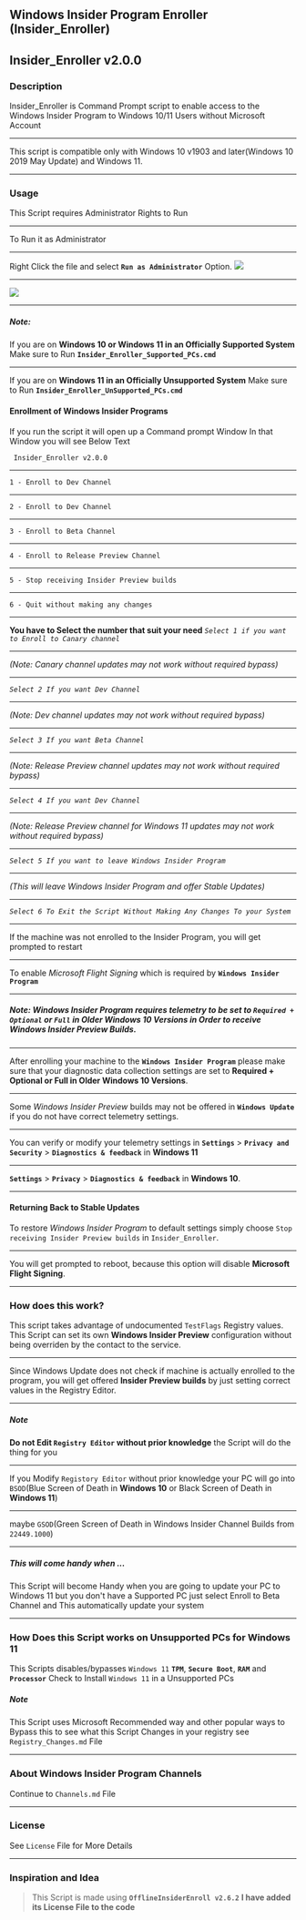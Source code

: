 **Windows Insider Program Enroller (Insider_Enroller)**
----------------------------------------------------------
**Insider_Enroller v2.0.0**
-----------------------------------

### Description
Insider_Enroller is Command Prompt script to enable access to the Windows Insider Program to Windows 10/11 Users without Microsoft Account

--------------------
This script is compatible only with Windows 10 v1903 and later(Windows 10 2019 May Update) and Windows 11.

---------------------------------------------------------------------------------------------------------------------------------
### Usage
This Script requires Administrator Rights to Run

-----
To Run it as Administrator 

-----
Right Click the file and select **`Run as Administrator`** Option.
[![](https://drive.google.com/uc?export=view&id=15Vb4xFaud1a5s8yseIBcsF0VXo2PPCOk)](https://google.com)

--------------------------------------------------------
[![](https://drive.google.com/uc?export=view&id=15_HYkXHeT5K9_YU_h-9JwFqkpmFD9DKU)](https://google.com)


-------

##### Note:
If you are on __Windows 10 or Windows 11 in an Officially Supported System__ Make sure to Run **`Insider_Enroller_Supported_PCs.cmd`**

---------
If you are on __Windows 11 in an Officially Unsupported System__ Make sure to Run **`Insider_Enroller_UnSupported_PCs.cmd`**


#### Enrollment of Windows Insider Programs
If you run the script it will open up a Command prompt Window
In that Window you will see Below Text

` Insider_Enroller v2.0.0`

--------------------------------
 
`1 - Enroll to Dev Channel`

---
`2 - Enroll to Dev Channel`

---
`3 - Enroll to Beta Channel`

---
`4 - Enroll to Release Preview Channel`

---
`5 - Stop receiving Insider Preview builds`

---
`6 - Quit without making any changes`

---

**You have to Select the number that suit your need**
*`Select 1 if you want to Enroll to Canary channel`*

---
*(Note: Canary channel updates may not work without required bypass)*

---
*`Select 2 If you want Dev Channel`*

---
*(Note: Dev channel updates may not work without required bypass)*

---
*`Select 3 If you want Beta Channel`*

---
*(Note: Release Preview channel updates may not work without required bypass)*

---
*`Select 4 If you want Dev Channel`*

---
*(Note: Release Preview channel for Windows 11 updates may not work without required bypass)*

---
*`Select 5 If you want to leave Windows Insider Program`*

---
*(This will leave Windows Insider Program and offer Stable Updates)*

---
*`Select 6 To Exit the Script Without Making Any Changes To your System`*

---

If the machine was not enrolled to the Insider Program, you will get prompted to restart 

----
To enable *Microsoft Flight Signing* which is required by **`Windows Insider Program`**

---
##### **Note:** Windows Insider Program requires telemetry to be set to ***`Required + Optional` or `Full` in Older Windows 10 Versions* in Order to receive Windows Insider Preview Builds**.

---
After enrolling your machine to the **`Windows Insider Program`** please make sure that your diagnostic data collection settings are set to **Required + Optional or Full in Older Windows 10 Versions**.

----
Some *Windows Insider Preview* builds may not be offered in **`Windows Update`** if you do not have correct telemetry settings.

-----------
You can verify or modify your telemetry settings in
**`Settings`** > **`Privacy and Security`** > **`Diagnostics & feedback`** in **Windows 11**

------
**`Settings`** > **`Privacy`** > **`Diagnostics & feedback`** in **Windows 10**.

-------

#### Returning Back to Stable Updates
To restore *Windows Insider Program* to default settings simply choose `Stop receiving Insider Preview builds` in `Insider_Enroller`. 

---------------
You will get prompted to reboot, because this option will disable **Microsoft Flight Signing**.

---------------------------------------------------------------------------------------------------------------------------------
### How does this work?
This script takes advantage of undocumented `TestFlags` Registry values.
This Script can set its own **Windows Insider Preview** configuration without being overriden by the contact to the service.

-----------------------------------------------
Since Windows Update does not check if machine is actually enrolled to the program, you will get offered **Insider Preview builds** by just setting correct values in the Registry Editor.

------------------------------------------------
##### Note
**Do not Edit `Registry Editor` without prior knowledge** the Script will do the thing for you

--------------------------------------------------------------------------
If you Modify `Registory Editor` without prior knowledge your PC will go into `BSOD`(Blue Screen of Death in **Windows 10** or Black Screen of Death in **Windows 11**) 

-------------------------------------------
maybe `GSOD`(Green Screen of Death in Windows Insider Channel Builds from `22449.1000`)

--------------------------------------
##### This will come handy when ...
This Script will become Handy when you are going to update your PC to Windows 11 but you don't have a Supported PC just select Enroll to Beta Channel and This automatically update your system

---------------------------------------------------------------------------------------------------------------------------------

### How Does this Script works on Unsupported PCs for Windows 11
This Scripts disables/bypasses `Windows 11` **`TPM`**, **`Secure Boot`**, **`RAM`** and **`Processor`** Check to Install `Windows 11` in a Unsupported PCs

##### Note
This Script uses Microsoft Recommended way and other popular ways to Bypass this to see what this Script Changes in your registry see `Registry_Changes.md` File

---------------------------------------------------------------------------------------------------------------------------------
### About Windows Insider Program Channels
Continue to `Channels.md` File

---------------------------------------------------------------------------------------------------------------------------------
### License
See `License` File for More Details

---------------------------------------------------------------------------------------------------------------------------------

### Inspiration and Idea
>This Script is made using **`OfflineInsiderEnroll v2.6.2`**
**I have added its License File to the code**